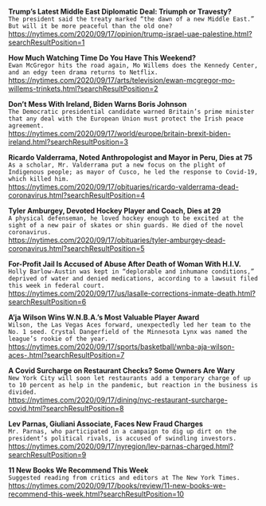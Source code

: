 **Trump’s Latest Middle East Diplomatic Deal: Triumph or Travesty?**\
`The president said the treaty marked “the dawn of a new Middle East.” But will it be more peaceful than the old one?`\
https://nytimes.com/2020/09/17/opinion/trump-israel-uae-palestine.html?searchResultPosition=1

**How Much Watching Time Do You Have This Weekend?**\
`Ewan McGregor hits the road again, Mo Willems does the Kennedy Center, and an edgy teen drama returns to Netflix.`\
https://nytimes.com/2020/09/17/arts/television/ewan-mcgregor-mo-willems-trinkets.html?searchResultPosition=2

**Don’t Mess With Ireland, Biden Warns Boris Johnson**\
`The Democratic presidential candidate warned Britain’s prime minister that any deal with the European Union must protect the Irish peace agreement.`\
https://nytimes.com/2020/09/17/world/europe/britain-brexit-biden-ireland.html?searchResultPosition=3

**Ricardo Valderrama, Noted Anthropologist and Mayor in Peru, Dies at 75**\
`As a scholar, Mr. Valderrama put a new focus on the plight of Indigenous people; as mayor of Cusco, he led the response to Covid-19, which killed him.`\
https://nytimes.com/2020/09/17/obituaries/ricardo-valderrama-dead-coronavirus.html?searchResultPosition=4

**Tyler Amburgey, Devoted Hockey Player and Coach, Dies at 29**\
`A physical defenseman, he loved hockey enough to be excited at the sight of a new pair of skates or shin guards. He died of the novel coronavirus.`\
https://nytimes.com/2020/09/17/obituaries/tyler-amburgey-dead-coronavirus.html?searchResultPosition=5

**For-Profit Jail Is Accused of Abuse After Death of Woman With H.I.V.**\
`Holly Barlow-Austin was kept in “deplorable and inhumane conditions,” deprived of water and denied medications, according to a lawsuit filed this week in federal court.`\
https://nytimes.com/2020/09/17/us/lasalle-corrections-inmate-death.html?searchResultPosition=6

**A’ja Wilson Wins W.N.B.A.’s Most Valuable Player Award**\
`Wilson, the Las Vegas Aces forward, unexpectedly led her team to the No. 1 seed. Crystal Dangerfield of the Minnesota Lynx was named the league’s rookie of the year.`\
https://nytimes.com/2020/09/17/sports/basketball/wnba-aja-wilson-aces-.html?searchResultPosition=7

**A Covid Surcharge on Restaurant Checks? Some Owners Are Wary**\
`New York City will soon let restaurants add a temporary charge of up to 10 percent as help in the pandemic, but reaction in the business is divided.`\
https://nytimes.com/2020/09/17/dining/nyc-restaurant-surcharge-covid.html?searchResultPosition=8

**Lev Parnas, Giuliani Associate, Faces New Fraud Charges**\
`Mr. Parnas, who participated in a campaign to dig up dirt on the president’s political rivals, is accused of swindling investors.`\
https://nytimes.com/2020/09/17/nyregion/lev-parnas-charged.html?searchResultPosition=9

**11 New Books We Recommend This Week**\
`Suggested reading from critics and editors at The New York Times.`\
https://nytimes.com/2020/09/17/books/review/11-new-books-we-recommend-this-week.html?searchResultPosition=10

